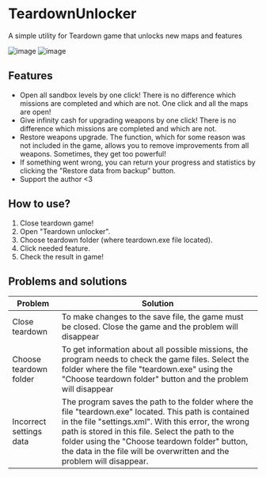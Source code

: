 # TeardownUnlocker
A simple utility for Teardown game that unlocks new maps and features

![image](https://user-images.githubusercontent.com/64636699/203391647-98c096e8-5289-4ec7-bbbf-a8b91b1a25d9.png)
![image](https://user-images.githubusercontent.com/64636699/203391507-6b5c0664-e856-4dbd-8934-996262ea11be.png)

## Features
- Open all sandbox levels by one click! There is no difference which missions are completed and which are not. One click and all the maps are open!
- Give infinity cash for upgrading weapons by one click! There is no difference which missions are completed and which are not.
- Restore weapons upgrade. The function, which for some reason was not included in the game, allows you to remove improvements from all weapons. Sometimes, they get too powerful!
- If something went wrong, you can return your progress and statistics by clicking the "Restore data from backup" button.
- Support the author <3


## How to use?
1) Close teardown game!
2) Open "Teardown unlocker".
3) Choose teardown folder (where teardown.exe file located).
4) Click needed feature.
5) Check the result in game!

## Problems and solutions
| Problem | Solution |
| ------ | ------ |
| Close teardown | To make changes to the save file, the game must be closed. Close the game and the problem will disappear |
| Choose teardown folder | To get information about all possible missions, the program needs to check the game files. Select the folder where the file "teardown.exe" using the "Choose teardown folder" button and the problem will disappear |
| Incorrect settings data | The program saves the path to the folder where the file "teardown.exe" located. This path is contained in the file "settings.xml". With this error, the wrong path is stored in this file. Select the path to the folder using the "Choose teardown folder" button, the data in the file will be overwritten and the problem will disappear. |
